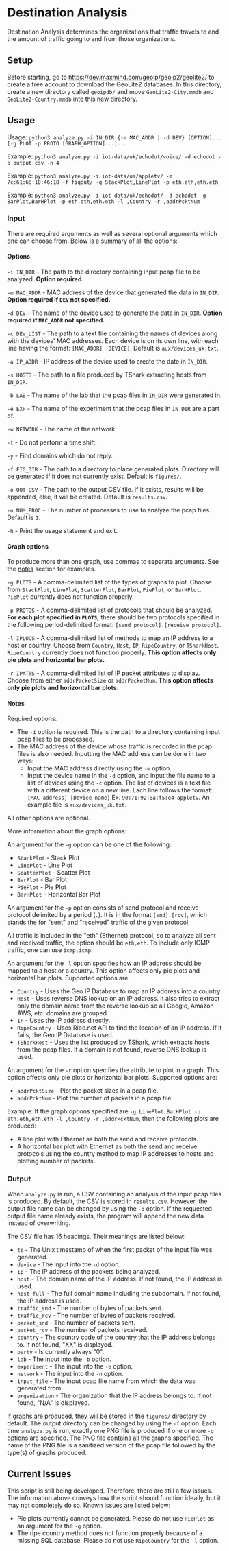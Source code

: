 # Destination Analysis

Destination Analysis determines the organizations that traffic travels to and the amount of traffic going to and from those organizations.

## Setup
Before starting, go to https://dev.maxmind.com/geoip/geoip2/geolite2/ to create a free account to download the GeoLite2 databases. In this directory, create a new directory called `geoipdb/` and move `GeoLite2-City.mmdb` and `GeoLite2-Country.mmdb` into this new directory.

## Usage

Usage: `python3 analyze.py -i IN_DIR {-m MAC_ADDR | -d DEV} [OPTION]... [-g PLOT -p PROTO [GRAPH_OPTION]...]...`

Example: `python3 analyze.py -i iot-data/uk/echodot/voice/ -d echodot -o output.csv -n 4`

Example: `python3 analyze.py -i iot-data/us/appletv/ -m 7c:61:66:10:46:18 -f figout/ -g StackPlot,LinePlot -p eth.eth,eth.eth`

Example: `python3 analyze.py -i iot-data/uk/echodot/ -d echodot -g BarPlot,BarHPlot -p eth.eth,eth.eth -l ,Country -r ,addrPcktNum`

### Input

There are required arguments as well as several optional arguments which one can choose from. Below is a summary of all the options:

#### Options

`-i IN_DIR` - The path to the directory containing input pcap file to be analyzed. **Option required.**

`-m MAC_ADDR` - MAC address of the device that generated the data in `IN_DIR`. **Option required if `DEV` not specified.**

`-d DEV` - The name of the device used to generate the data in `IN_DIR`. **Option required if `MAC_ADDR` not specified.**

`-c DEV_LIST` - The path to a text file containing the names of devices along with the devices' MAC addresses. Each device is on its own line, with each line having the format: `[MAC_ADDR] [DEVICE]`. Default is `aux/devices_uk.txt`.

`-a IP_ADDR` - IP address of the device used to create the date in `IN_DIR`.

`-s HOSTS` - The path to a file produced by TShark extracting hosts from `IN_DIR`.

`-b LAB` - The name of the lab that the pcap files in `IN_DIR` were generated in.

`-e EXP` - The name of the experiment that the pcap files in `IN_DIR` are a part of.

`-w NETWORK` - The name of the network.

`-t` - Do not perform a time shift.

`-y` - Find domains which do not reply.

`-f FIG_DIR` - The path to a directory to place generated plots. Directory will be generated if it does not currently exist. Default is `figures/`.

`-o OUT_CSV` - The path to the output CSV file. If it exists, results will be appended, else, it will be created. Default is `results.csv`.

`-n NUM_PROC` - The number of processes to use to analyze the pcap files. Default is `1`.

`-h` - Print the usage statement and exit.

#### Graph options

To produce more than one graph, use commas to separate arguments. See the [notes](#Notes) section for examples.

`-g PLOTS` - A comma-delimited list of the types of graphs to plot. Choose from `StackPlot`, `LinePlot`, `ScatterPlot`, `BarPlot`, `PiePlot`, or `BarHPlot`. `PiePlot` currently does not function properly.

`-p PROTOS` - A comma-delimited list of protocols that should be analyzed. **For each plot specified in `PLOTS`,** there should be two protocols specified in the following period-delimited format: `[send_protocol].[receive_protocol]`.

`-l IPLOCS` - A comma-delimited list of methods to map an IP address to a host or country. Choose from `Country`, `Host`, `IP`, `RipeCountry`, or `TSharkHost`. `RipeCountry` currently does not function properly. **This option affects only pie plots and horizontal bar plots.**

`-r IPATTS` - A comma-delimited list of IP packet attributes to display. Choose from either `addrPacketSize` or `addrPacketNum`. **This option affects only pie plots and horizontal bar plots.**

#### Notes

Required options:
- The `-i` option is required. This is the path to a directory containing input pcap files to be processed.
- The MAC address of the device whose traffic is recorded in the pcap files is also needed. Inputting the MAC address can be done in two ways:
  - Input the MAC address directly using the `-m` option.
  - Input the device name in the `-d` option, and input the file name to a list of devices using the `-c` option. The list of devices is a text file with a different device on a new line. Each line follows the format: `[MAC address] [Device name]` Ex. `90:71:92:8a:f5:e4 appletv`. An example file is `aux/devices_uk.txt`.

All other options are optional.

More information about the graph options:

An argument for the `-g` option can be one of the following:

- `StackPlot` - Stack Plot
- `LinePlot` - Line Plot
- `ScatterPlot` - Scatter Plot
- `BarPlot` - Bar Plot
- `PiePlot` - Pie Plot
- `BarHPlot` - Horizontal Bar Plot

An argument for the `-p` option consists of send protocol and receive protocol delimited by a period (`.`). It is in the format `[snd].[rcv]`, which stands the for "sent" and "received" traffic of the given protocol.

All traffic is included in the "eth" (Ethernet) protocol, so to analyze all sent and received traffic, the option should be `eth,eth`. To include only ICMP traffic, one can use `icmp,icmp`.

An argument for the `-l` option specifies how an IP address should be mapped to a host or a country. This option affects only pie plots and horizontal bar plots. Supported options are:

- `Country` - Uses the Geo IP Database to map an IP address into a country.
- `Host` - Uses reverse DNS lookup on an IP address. It also tries to extract only the domain name from the reverse lookup so all Google, Amazon AWS, etc. domains are grouped.
- `IP` - Uses the IP address directly.
- `RipeCountry` - Uses Ripe.net API to find the location of an IP address. If it fails, the Geo IP Database is used.
- `TSharkHost` - Uses the list produced by TShark, which extracts hosts from the pcap files. If a domain is not found, reverse DNS lookup is used.

An argument for the `-r` option specifies the attribute to plot in a graph. This option affects only pie plots or horizontal bar plots. Supported options are:

- `addrPcktSize` - Plot the packet sizes in a pcap file.
- `addrPcktNum` - Plot the number of packets in a pcap file.

Example: If the graph options specified are `-g LinePlot,BarHPlot -p eth.eth,eth.eth -l ,Country -r ,addrPcktNum`, then the following plots are produced:

- A line plot with Ethernet as both the send and receive protocols.
- A horizontal bar plot with Ethernet as both the send and receive protocols using the country method to map IP addresses to hosts and plotting number of packets.

### Output

When `analyze.py` is run, a CSV containing an analysis of the input pcap files is produced. By default, the CSV is stored in `results.csv`. However, the output file name can be changed by using the `-o` option. If the requested output file name already exists, the program will append the new data instead of overwriting.

The CSV file has 16 headings. Their meanings are listed below:

- `ts` - The Unix timestamp of when the first packet of the input file was generated.
- `device` - The input into the `-d` option.
- `ip` - The IP address of the packets being analyzed.
- `host` - The domain name of the IP address. If not found, the IP address is used.
- `host_full` - The full domain name including the subdomain. If not found, the IP address is used.
- `traffic_snd` - The number of bytes of packets sent.
- `traffic_rcv` - The number of bytes of packets received.
- `packet_snd` - The number of packets sent.
- `packet_rcv` - The number of packets received.
- `country` - The country code of the country that the IP address belongs to. If not found, "XX" is displayed.
- `party` - Is currently always "0".
- `lab` - The input into the `-b` option.
- `experiment` - The input into the `-e` option.
- `network` - The input into the `-n` option.
- `input_file` - The input pcap file name from which the data was generated from.
- `organization` - The organization that the IP address belongs to. If not found, "N/A" is displayed.

If graphs are produced, they will be stored in the `figures/` directory by default. The output directory can be changed by using the `-f` option. Each time `analyze.py` is run, exactly one PNG file is produced if one or more `-g` options are specified. The PNG file contains all the graphs specified. The name of the PNG file is a sanitized version of the pcap file followed by the type(s) of graphs produced.

## Current Issues

This script is still being developed. Therefore, there are still a few issues. The information above conveys how the script should function ideally, but it may not completely do so. Known issues are listed below:

- Pie plots currently cannot be generated. Please do not use `PiePlot` as an argument for the `-g` option.
- The ripe country method does not function properly because of a missing SQL database. Please do not use `RipeCountry` for the `-l` option.


